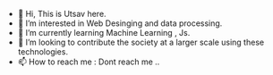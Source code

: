 - 👋 Hi, This is Utsav here.
- 👀 I’m interested in Web Desinging and data processing.
- 🌱 I’m currently learning Machine Learning , Js.
- 💞️ I’m looking to contribute the society at a larger scale using these technologies.
- 📫 How to reach me : Dont reach me ..

<!---
/utsavhatescoding/ is a ✨ special ✨ repository because its `README.md` (this file) appears on your GitHub profile.
You can click the Preview link to take a look at your changes.
--->
